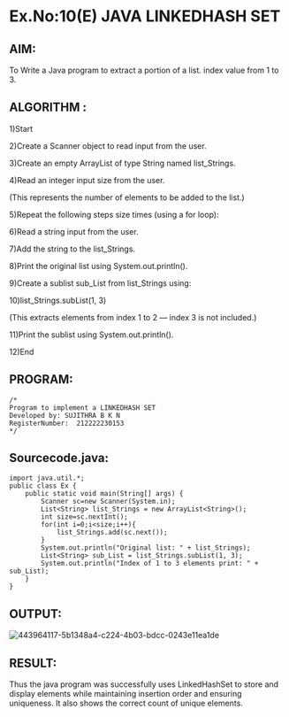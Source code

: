 # Ex.No:10(E) JAVA LINKEDHASH SET

## AIM:
To Write a Java program to extract a portion of a list. index value from 1 to 3.

## ALGORITHM :
  
  1)Start
  
  2)Create a Scanner object to read input from the user.
  
  3)Create an empty ArrayList of type String named list_Strings.
  
  4)Read an integer input size from the user.
  
  (This represents the number of elements to be added to the list.)
  
  5)Repeat the following steps size times (using a for loop):
  
  6)Read a string input from the user.
  
  7)Add the string to the list_Strings.
  
  8)Print the original list using System.out.println().
  
  9)Create a sublist sub_List from list_Strings using:
  
  10)list_Strings.subList(1, 3)
  
  (This extracts elements from index 1 to 2 — index 3 is not included.)
  
  11)Print the sublist using System.out.println().
  
  12)End

## PROGRAM:

```
/*
Program to implement a LINKEDHASH SET
Developed by: SUJITHRA B K N
RegisterNumber:  212222230153
*/
```

## Sourcecode.java:

```
import java.util.*;
public class Ex {
    public static void main(String[] args) {
        Scanner sc=new Scanner(System.in);
        List<String> list_Strings = new ArrayList<String>();
        int size=sc.nextInt();
        for(int i=0;i<size;i++){
            list_Strings.add(sc.next());
        }
        System.out.println("Original list: " + list_Strings);
        List<String> sub_List = list_Strings.subList(1, 3);
        System.out.println("Index of 1 to 3 elements print: " + sub_List);
    }
}
```

## OUTPUT:

![443964117-5b1348a4-c224-4b03-bdcc-0243e11ea1de](https://github.com/user-attachments/assets/9bfe2099-d3f8-44de-9bcd-94c820d0f5dc)

## RESULT:
Thus the java program was successfully uses LinkedHashSet to store and display elements while maintaining insertion order and ensuring uniqueness. It also shows the correct count of unique elements.
